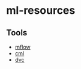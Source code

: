 # ml-resources

## Tools

- [mflow](https://mlflow.org/)
- [cml](https://cml.dev/)
- [dvc](https://dvc.org/)

